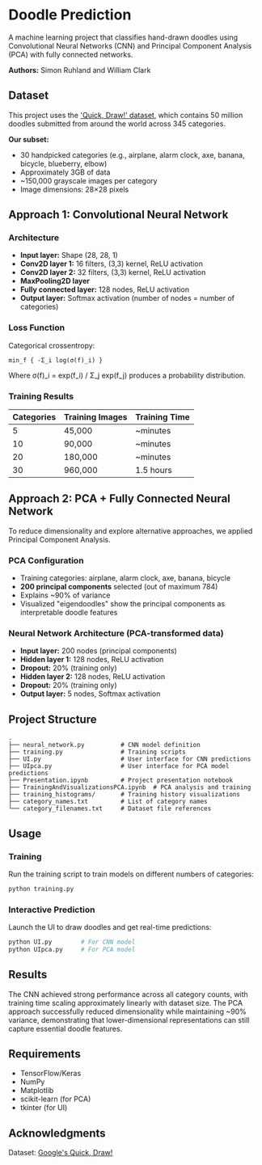 # Doodle Prediction

A machine learning project that classifies hand-drawn doodles using Convolutional Neural Networks (CNN) and Principal Component Analysis (PCA) with fully connected networks.

**Authors:** Simon Ruhland and William Clark

## Dataset

This project uses the ['Quick, Draw!' dataset](https://quickdraw.withgoogle.com/data), which contains 50 million doodles submitted from around the world across 345 categories.

**Our subset:**
- 30 handpicked categories (e.g., airplane, alarm clock, axe, banana, bicycle, blueberry, elbow)
- Approximately 3GB of data
- ~150,000 grayscale images per category
- Image dimensions: 28×28 pixels

## Approach 1: Convolutional Neural Network

### Architecture

- **Input layer:** Shape (28, 28, 1)
- **Conv2D layer 1:** 16 filters, (3,3) kernel, ReLU activation
- **Conv2D layer 2:** 32 filters, (3,3) kernel, ReLU activation
- **MaxPooling2D layer**
- **Fully connected layer:** 128 nodes, ReLU activation
- **Output layer:** Softmax activation (number of nodes = number of categories)

### Loss Function

Categorical crossentropy:

```
min_f { -Σ_i log(σ(f)_i) }
```

Where σ(f)_i = exp(f_i) / Σ_j exp(f_j) produces a probability distribution.

### Training Results

| Categories | Training Images | Training Time |
|-----------|----------------|---------------|
| 5         | 45,000         | ~minutes      |
| 10        | 90,000         | ~minutes      |
| 20        | 180,000        | ~minutes      |
| 30        | 960,000        | 1.5 hours     |

## Approach 2: PCA + Fully Connected Neural Network

To reduce dimensionality and explore alternative approaches, we applied Principal Component Analysis.

### PCA Configuration

- Training categories: airplane, alarm clock, axe, banana, bicycle
- **200 principal components** selected (out of maximum 784)
- Explains ~90% of variance
- Visualized "eigendoodles" show the principal components as interpretable doodle features

### Neural Network Architecture (PCA-transformed data)

- **Input layer:** 200 nodes (principal components)
- **Hidden layer 1:** 128 nodes, ReLU activation
- **Dropout:** 20% (training only)
- **Hidden layer 2:** 128 nodes, ReLU activation
- **Dropout:** 20% (training only)
- **Output layer:** 5 nodes, Softmax activation

## Project Structure

```
.
├── neural_network.py          # CNN model definition
├── training.py                # Training scripts
├── UI.py                      # User interface for CNN predictions
├── UIpca.py                   # User interface for PCA model predictions
├── Presentation.ipynb         # Project presentation notebook
├── TrainingAndVisualizationsPCA.ipynb  # PCA analysis and training
├── training_histograms/       # Training history visualizations
├── category_names.txt         # List of category names
└── category_filenames.txt     # Dataset file references
```

## Usage

### Training

Run the training script to train models on different numbers of categories:

```bash
python training.py
```

### Interactive Prediction

Launch the UI to draw doodles and get real-time predictions:

```bash
python UI.py        # For CNN model
python UIpca.py     # For PCA model
```

## Results

The CNN achieved strong performance across all category counts, with training time scaling approximately linearly with dataset size. The PCA approach successfully reduced dimensionality while maintaining ~90% variance, demonstrating that lower-dimensional representations can still capture essential doodle features.

## Requirements

- TensorFlow/Keras
- NumPy
- Matplotlib
- scikit-learn (for PCA)
- tkinter (for UI)

## Acknowledgments

Dataset: [Google's Quick, Draw!](https://quickdraw.withgoogle.com/data)
